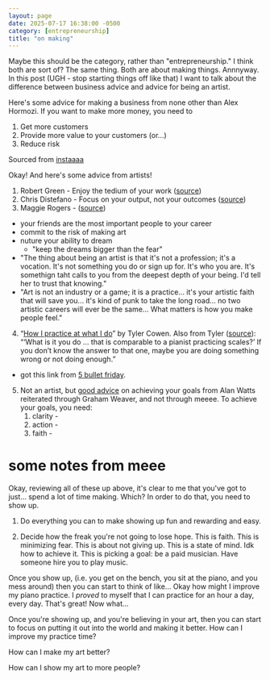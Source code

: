 ```yaml
---
layout: page
date: 2025-07-17 16:38:00 -0500
category: [entrepreneurship]
title: "on making"
---
```

Maybe this should be the category, rather than "entrepreneurship." I think both are sort of? The same thing. Both are about making things. Annnyway. In this post (UGH - stop starting things off like that) I want to talk about the difference between business advice and advice for being an artist. 

Here's some advice for making a business from none other than Alex Hormozi. If you want to make more money, you need to 
1. Get more customers
2. Provide more value to your customers (or...)
3. Reduce risk

Sourced from [instaaaa](https://www.instagram.com/p/DCpRJJ1Sqo0/)

Okay! And here's some advice from artists! 

1. Robert Green - Enjoy the tedium of your work ([source](https://www.instagram.com/p/CiFyotuAA2l/))
2. Chris Distefano - Focus on your output, not your outcomes ([source](https://www.instagram.com/p/C4TkSTnP2GF/))
3. Maggie Rogers - ([source](https://www.instagram.com/p/DKHp5BiR_Ru/?img_index=1))
- your friends are the  most important people to your career
- commit to the risk of making art
- nuture your ability to dream
    - "keep the dreams bigger than the fear"
- "The thing about being an artist is that it's not a profession; it's a vocation. It's not something you do or sign up for. It's who you are. It's somethign taht calls to you from the deepest depth of your being. I'd tell her to trust that knowing."
- "Art is not an industry or a game; it is a practice... it's your artistic faith that will save you... it's kind of punk to take the long road... no two artistic careers will ever be the same... What matters is how you make people feel." 
4. “[How I practice at what I do](https://marginalrevolution.com/marginalrevolution/2019/07/how-i-practice-at-what-i-do.html)” by Tyler Cowen. Also from Tyler ([source](https://marginalrevolution.com/marginalrevolution/2019/07/learn-like-an-athlete-knowledge-workers-should-train.html)): “‘What is it you do … that is comparable to a pianist practicing scales?’ If you don’t know the answer to that one, maybe you are doing something wrong or not doing enough.”
- got this link from [5 bullet friday](https://go.tim.blog/5-bullet-friday-1/). 
5. Not an artist, but [good advice](https://www.instagram.com/p/DE5OMOHuVdv/) on achieving your goals from Alan Watts reiterated through Graham Weaver, and not through meeee. To achieve your goals, you need: 
    1. clarity - 
    2. action - 
    3. faith - 



# some notes from meee
Okay, reviewing all of these up above, it's clear to me that you've got to just... spend a lot of time making. Which? In order to do that, you need to show up. 

1. Do everything you can to make showing up fun and rewarding and easy. 

2. Decide how the freak you're not going to lose hope. This is faith. This is minimizing fear. This is about not giving up. This is a state of mind. Idk how to achieve it. This is picking a goal: be a paid musician. Have someone hire you to play music. 

Once you show up, (i.e. you get on the bench, you sit at the piano, and you mess around) then you can start to think of like... Okay how might I improve my piano practice. I *proved* to myself that I can practice for an hour a day, every day. That's great! Now what... 

Once you're showing up, and you're believing in your art, then you can start to focus on putting it out into the world and making it better. How can I improve my practice time? 

How can I make my art better? 

How can I show my art to more people? 

